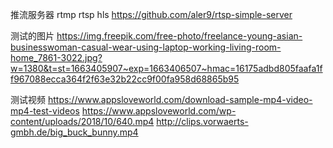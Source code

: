 

推流服务器  rtmp  rtsp  hls
https://github.com/aler9/rtsp-simple-server

测试的图片
https://img.freepik.com/free-photo/freelance-young-asian-businesswoman-casual-wear-using-laptop-working-living-room-home_7861-3022.jpg?w=1380&t=st=1663405907~exp=1663406507~hmac=16175adbd805faafa1ff967088ecca364f2f63e32b22cc9f00fa958d68865b95

测试视频
https://www.appsloveworld.com/download-sample-mp4-video-mp4-test-videos
https://www.appsloveworld.com/wp-content/uploads/2018/10/640.mp4
http://clips.vorwaerts-gmbh.de/big_buck_bunny.mp4